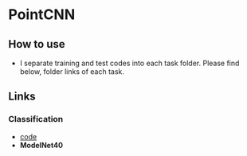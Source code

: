 # PointCNN
## How to use
- I separate training and test codes into each task folder. Please find below, folder links of each task.

## Links
### Classification
- [code](./Classification/README.md)
- **ModelNet40**
<!--  - |Impl.|mAcc|oAcc|
    |-----|----|----|
    |[Original (paper)](https://github.com/WangYueFt/dgcnn)|90.2|92.9|
    |[Original (paper)](https://github.com/WangYueFt/dgcnn) (2048 points)|90.7|93.5|
    |[Original (pytorch※)](https://github.com/WangYueFt/dgcnn/issues/12)|88.8|91.2|
    |Model of this repo.|88.8|92.3|
  - ※ The pytroch result on table refer to [github issue](https://github.com/WangYueFt/dgcnn/issues/12).
-->